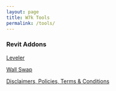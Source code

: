 ```yaml
---
layout: page
title: W7k Tools 
permalink: /tools/
---
```


### Revit Addons

<a href="https://w7k.pl/tools/leveler/">Leveler</a>

<a href="https://w7k.pl/tools/wallswap/">Wall Swap</a>


<div class="terms">
    <a href="https://w7k.pl/terms/">Disclaimers, Policies, Terms & Conditions</a>
</div>
